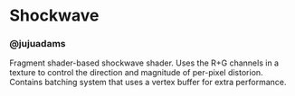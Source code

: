 # Shockwave
### @jujuadams
Fragment shader-based shockwave shader. Uses the R+G channels in a texture to control the direction and magnitude of per-pixel distorion. Contains batching system that uses a vertex buffer for extra performance.
